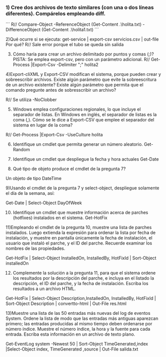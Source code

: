 ### 1) Cree dos archivos de texto similares (con una o dos líneas diferentes). Compárelos empleando diff.
´´´ R// Compare-Object -ReferenceObject (Get-Content .\holita.txt) -DifferenceObject (Get-Content .\holita1.txt) ´´´
 
2)Qué ocurre si se ejecuta:
	get-service | export-csv servicios.csv | out-file
  Por qué?
  R// Sale error porque el tubo se queda sin salida
  
3) Cómo haría para crear un archivo delimitado por puntos y comas (;)? PISTA: Se emplea export-csv, pero con un parámetro adicional.
  R// Get-Process |Export-Csv -Delimiter ";" holita2
  
4)Export-cliXML y Export-CSV modifican el sistema, porque pueden crear y sobreescribir archivos. Existe algún parámetro que evite la sobreescritura de un archivo existente? Existe algún parámetro que permita que el comando pregunte antes de sobresscribir un archivo?

R// Se utiliza -NoClobber

5) Windows emplea configuraciones regionales, lo que incluye el separador de listas. En Windows en inglés, el separador de listas es la coma (,). Cómo se le dice a Export-CSV que emplee el separador del sistema en lugar de la coma?

R// Get-Process |Export-Csv -UseCulture holita

6) Identifique un cmdlet que permita generar un número aleatorio.
Get-Random

7) Identifique un cmdlet que despliegue la fecha y hora actuales
Get-Date

8) Qué tipo de objeto produce el cmdlet de la pregunta 7?

Un objeto de tipo DateTime

9)Usando el cmdlet de la pregunta 7 y select-object, despliegue solamente el día de la semana, así:

Get-Date | Select-Object DayOfWeek

10) Identifique un cmdlet que muestre información acerca de parches (hotfixes) instalados en el sistema.
Get-HotFix

11)Empleando el cmdlet de la pregunta 10, muestre una lista de parches instalados. Luego extienda la expresión para ordenar la lista por fecha de instalación, y muestre en pantalla únicamente la fecha de instalación, el usuario que instaló el parche, y el ID del parche. Recuerde examinar los nombres de las propiedades.

Get-HotFix | Select-Object InstalledOn, InstalledBy, HotFixId | Sort-Object installedOn

12) Complemente la solución a la pregunta 11, para que el sistema ordene los resultados por la descripción del parche, e incluya en el listado la descripción, el ID del parche, y la fecha de instalación. Escriba los resultados a un archivo HTML.


Get-HotFix | Select-Object Description,InstalledOn, InstalledBy, HotFixId | Sort-Object Description | convertto-html | Out-File res.html

13)Muestre una lista de las 50 entradas más nuevas del log de eventos System. Ordene la lista de modo que las entradas más antiguas aparezcan primero; las entradas producidas al mismo tiempo deben ordenarse por número índice. Muestre el número índice, la hora y la fuente para cada entrada. Escriba esta información en un archivo de texto plano.

Get-EventLog system -Newest 50 | Sort-Object TimeGenerated,index |Select-Object index, TimeGenerated ,source | Out-File salida.txt

